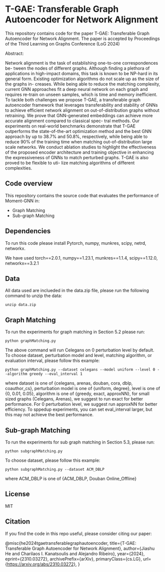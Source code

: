 # T-GAE: Transferable Graph Autoencoder for Network Alignment

This repository contains code for the paper T-GAE: Transferable Graph Autoencoder for Network Alignment. The paper is accepted by Proceedings of the Third Learning on Graphs Conference (LoG 2024)

Abstract: 

Network alignment is the task of establishing one-to-one correspondences be- tween the nodes of different graphs. Although finding a plethora of applications in high-impact domains, this task is known to be NP-hard in its general form. Existing optimization algorithms do not scale up as the size of the graphs in- creases. While being able to reduce the matching complexity, current GNN approaches fit a deep neural network on each graph and requires re-train on unseen samples, which is time and memory inefficient. To tackle both challenges we propose T-GAE, a transferable graph autoencoder framework that leverages transferability and stability of GNNs to achieve efficient network alignment on out-of-distribution graphs without retraining. We prove that GNN-generated embeddings can achieve more accurate alignment compared to classical spec- tral methods. Our experiments on real-world benchmarks demonstrate that T-GAE outperforms the state-of-the-art optimization method and the best GNN approach by up to 38.7% and 50.8%, respectively, while being able to reduce 90% of the training time when matching out-of-distribution large scale networks. We conduct ablation studies to highlight the effectiveness of the proposed encoder architecture and training objective in enhancing the expressiveness of GNNs to match perturbed graphs. T-GAE is also proved to be flexible to uti- lize matching algorithms of different complexities.

## Code overview

This repository contains the source code that evaluates the performance of Moment-GNN in:

  - Graph Matching
  - Sub-graph Matching

## Dependencies

To run this code please install Pytorch, numpy, munkres, scipy, netrd, networkx.

We have used torch==2.0.1, numpy==1.23.1, munkres==1.1.4, scipy==1.12.0, networkx==3.2.1

## Data

All data used are inclueded in the data.zip file, please run the following command to unzip the data:

```
unzip data.zip
```

## Graph Matching
To run the experiments for graph matching in Section 5.2 please run:
```
python graphMatching.py
```

The above command will run Celegans on 0 perturbation level by default. To choose dataset, perturbation model and level, matching algorithm, or evaluation interval, please follow this example:
```
python graphMatching.py --dataset celegans --model uniform --level 0 --algorithm greedy --eval_interval 1
```
where dataset is one of {celegans, arenas, douban, cora, dblp, coauthor_cs}, perturbation model is one of {uniform, degree}, level is one of {0, 0.01, 0.05}, algorithm is one of {greedy, exact, approxNN}, for small sized graphs (Celegans, Arenas), we suggest to run exact for better performance. For 0 perturbation level, we suggest run approxNN for better efficiency. To sppedup experiments, you can set eval_interval larger, but this may not achieve the best performance. 

## Sub-graph Matching
To run the experiments for sub graph matching in Section 5.3, please run:
```
python subgraphMatching.py
```

To choose dataset, please follow this example:
```
python subgraphMatching.py --dataset ACM_DBLP
```
where ACM_DBLP is one of {ACM_DBLP, Douban Online_Offline}

## License
MIT

## Citation

If you find the code in this repo useful, please consider citing our paper:

@misc{he2024tgaetransferablegraphautoencoder,
      title={T-GAE: Transferable Graph Autoencoder for Network Alignment}, 
      author={Jiashu He and Charilaos I. Kanatsoulis and Alejandro Ribeiro},
      year={2024},
      eprint={2310.03272},
      archivePrefix={arXiv},
      primaryClass={cs.LG},
      url={https://arxiv.org/abs/2310.03272}, 
}
